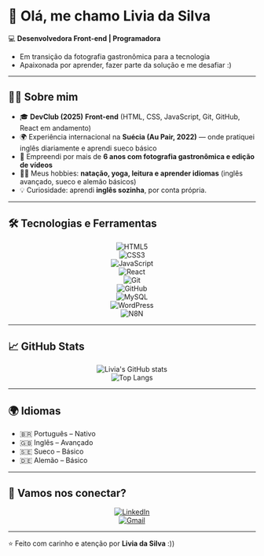 # 👋 Olá, me chamo Livia da Silva  

💻 **Desenvolvedora Front-end | Programadora**  
- Em transição da fotografia gastronômica para a tecnologia  
- Apaixonada por aprender, fazer parte da solução e me desafiar :)

---

## 🧑‍💻 Sobre mim  

- 🎓 **DevClub (2025)** **Front-end** (HTML, CSS, JavaScript, Git, GitHub, React em andamento)  
- 🌍 Experiência internacional na **Suécia (Au Pair, 2022)** — onde pratiquei inglês diariamente e aprendi sueco básico  
- 📸 Empreendi por mais de **6 anos com fotografia gastronômica e edição de vídeos**  
- 🏊‍♀️ Meus hobbies: **natação, yoga, leitura e aprender idiomas** (inglês avançado, sueco e alemão básicos)  
- 💡 Curiosidade: aprendi **inglês sozinha**, por conta própria.  

---

## 🛠️ Tecnologias e Ferramentas  

<div align="center">

![HTML5](https://img.shields.io/badge/HTML5-E34F26?style=for-the-badge&logo=html5&logoColor=white)  
![CSS3](https://img.shields.io/badge/CSS3-1572B6?style=for-the-badge&logo=css3&logoColor=white)  
![JavaScript](https://img.shields.io/badge/JavaScript-F7DF1E?style=for-the-badge&logo=javascript&logoColor=black)  
![React](https://img.shields.io/badge/React-61DAFB?style=for-the-badge&logo=react&logoColor=white)  
![Git](https://img.shields.io/badge/Git-F05032?style=for-the-badge&logo=git&logoColor=white)  
![GitHub](https://img.shields.io/badge/GitHub-181717?style=for-the-badge&logo=github&logoColor=white)  
![MySQL](https://img.shields.io/badge/MySQL-005C84?style=for-the-badge&logo=mysql&logoColor=white)  
![WordPress](https://img.shields.io/badge/WordPress-21759B?style=for-the-badge&logo=wordpress&logoColor=white)  
![N8N](https://img.shields.io/badge/n8n-F05032?style=for-the-badge&logo=n8n&logoColor=white)

</div>

---

## 📈 GitHub Stats  

<div align="center">

![Livia's GitHub stats](https://github-readme-stats.vercel.app/api?username=liviadasilvadev&show_icons=true&theme=radical)  
![Top Langs](https://github-readme-stats.vercel.app/api/top-langs/?username=liviadasilvadev&layout=compact&theme=radical)  

</div>

---

## 🌍 Idiomas  

- 🇧🇷 Português – Nativo  
- 🇬🇧 Inglês – Avançado  
- 🇸🇪 Sueco – Básico  
- 🇩🇪 Alemão – Básico


---

## 🤝 Vamos nos conectar?  

<div align="center">

[![LinkedIn](https://img.shields.io/badge/LinkedIn-0077B5?style=for-the-badge&logo=linkedin&logoColor=white)](https://www.linkedin.com/in/livia-da-silva/)  
[![Gmail](https://img.shields.io/badge/Email-D14836?style=for-the-badge&logo=gmail&logoColor=white)](mailto:liviadasilvadev@gmail.com)  

</div>

---

⭐️ Feito com carinho e atenção por **Livia da Silva** :))
